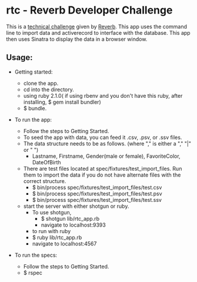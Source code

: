 rtc - Reverb Developer Challenge
================================
This is a [technical challenge](http://reverb.com/page/dev-challenge) given by [Reverb](http://reverb.com/). This app uses the command line to import data and activerecord to interface with the database. This app then uses Sinatra to display the data in a browser window.

Usage:
------
- Getting started:
  + clone the app.
  + cd into the directory.
  + using ruby 2.1.0( if using rbenv and you don't have this ruby, after installing, $ gem install bundler)
  + $ bundle.

- To run the app:
  + Follow the steps to Getting Started.
  + To seed the app with data, you can feed it .csv, .psv, or .ssv files.
  + The data structure needs to be as follows. (where "," is either a "," "|" or " ")
    - Lastname, Firstname, Gender(male or female), FavoriteColor, DateOfBirth
  + There are test files located at spec/fixtures/test_import_files.  Run them to import the data if you do not have alternate files with the correct structure.
    - $ bin/process spec/fixtures/test_import_files/test.csv
    - $ bin/process spec/fixtures/test_import_files/test.psv
    - $ bin/process spec/fixtures/test_import_files/test.ssv
  + start the server with either shotgun or ruby.
    - To use shotgun,
      + $ shotgun lib/rtc_app.rb
      + navigate to localhost:9393
    -  to run with ruby
      + $ ruby lib/rtc_app.rb
      + navigate to localhost:4567

- To run the specs:
  + Follow the steps to Getting Started.
  + $ rspec
